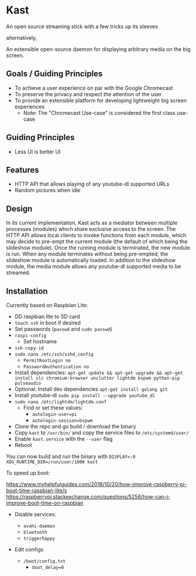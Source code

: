 # Kast
An open source streaming stick with a few tricks up its sleeves

alternatively,

An extensible open-source daemon for displaying arbitrary media on the big screen.

## Goals / Guiding Principles
* To achieve a user experience on par with the Google Chromecast
* To preserve the privacy and respect the attention of the user
* To provide an extensible platform for developing lightweight big screen experiences
  * Note: The "Chromecast Use-case" is considered the first class use-case

## Guiding Principles
* Less UI is better UI

## Features
* HTTP API that allows playing of any youtube-dl supported URLs
* Random pictures when idle

## Design
In its current implementation, Kast acts as a mediator between multiple processes (modules) which share exclusive access to the screen. The HTTP API allows local clients to invoke functions from each module, which may decide to pre-empt the current module (the default of which being the slideshow module). Once the running module is terminated, the new module is run. When any module terminates without being pre-empted, the slideshow module is automatically loaded. In addition to the slideshow module, the media module allows any youtube-dl supported media to be streamed.

## Installation
Currently based on Raspbian Lite:

* DD raspbian lite to SD card
* `touch ssh` in boot if desired
* Set passwords (`passwd` and `sudo passwd`)
* `raspi-config`
  * Set hostname
* `ssh-copy-id`
* `sudo nano /etc/ssh/sshd_config`
  * `PermitRootLogin no`
  * `PasswordAuthentication no`
* Install dependencies: `apt-get update && apt-get upgrade && apt-get install vlc chromium-browser unclutter lightdm bspwm python-pip pulseaudio`
* Optional: Install dev dependencies `apt-get install golang git`
* Install youtube-dl `sudo pip install --upgrade youtube_dl`
* `sudo nano /etc/lightdm/lightdm.conf`
  * Find or set these values:
    * `autologin-user=pi`
    * `autologin-session=bspwm`
* Clone the repo and go build / download the binary
* Copy `kast` to `/usr/bin/` and copy the service files to `/etc/systemd/user/`
* Enable `kast.service` with the `--user` flag
* Reboot

You can now build and run the binary with `DISPLAY=:0 XDG_RUNTIME_DIR=/run/user/1000 kast`

To speed up boot:

https://www.myhelpfulguides.com/2018/10/20/how-improve-raspberry-pi-boot-time-raspbian-lite/s
https://raspberrypi.stackexchange.com/questions/5256/how-can-i-improve-boot-time-on-raspbian

* Disable services:
  * `avahi-daemon`
  * `bluetooth`
  * `triggerhappy`

* Edit configs
  * `/boot/config.txt`
    * `boot_delay=0`
